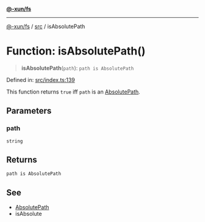 [**@-xun/fs**](../../README.md)

***

[@-xun/fs](../../README.md) / [src](../README.md) / isAbsolutePath

# Function: isAbsolutePath()

> **isAbsolutePath**(`path`): `path is AbsolutePath`

Defined in: [src/index.ts:139](https://github.com/Xunnamius/fs-utils/blob/31e13bfb0e388ce1c2e51e4c2a50e9638e833b81/src/index.ts#L139)

This function returns `true` iff `path` is an [AbsolutePath](../type-aliases/AbsolutePath.md).

## Parameters

### path

`string`

## Returns

`path is AbsolutePath`

## See

 - [AbsolutePath](../type-aliases/AbsolutePath.md)
 - isAbsolute
